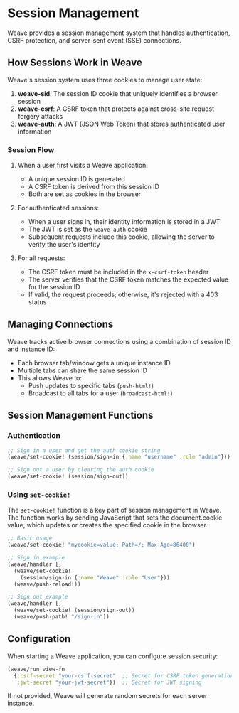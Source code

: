 # Session Management

Weave provides a session management system that handles
authentication, CSRF protection, and server-sent event (SSE)
connections.

## How Sessions Work in Weave

Weave's session system uses three cookies to manage user state:

1. **weave-sid**: The session ID cookie that uniquely identifies a browser session
2. **weave-csrf**: A CSRF token that protects against cross-site request forgery attacks
3. **weave-auth**: A JWT (JSON Web Token) that stores authenticated user information

### Session Flow

1. When a user first visits a Weave application:
    - A unique session ID is generated
    - A CSRF token is derived from this session ID
    - Both are set as cookies in the browser

2. For authenticated sessions:
    - When a user signs in, their identity information is stored in a JWT
    - The JWT is set as the `weave-auth` cookie
    - Subsequent requests include this cookie, allowing the server to
      verify the user's identity

3. For all requests:
    - The CSRF token must be included in the `x-csrf-token` header
    - The server verifies that the CSRF token matches the expected
      value for the session ID
    - If valid, the request proceeds; otherwise, it's rejected with a
      403 status

## Managing Connections

Weave tracks active browser connections using a combination of session
ID and instance ID:

- Each browser tab/window gets a unique instance ID
- Multiple tabs can share the same session ID
- This allows Weave to:
   - Push updates to specific tabs (`push-html!`)
   - Broadcast to all tabs for a user (`broadcast-html!`)

## Session Management Functions

### Authentication

```clojure
;; Sign in a user and get the auth cookie string
(weave/set-cookie! (session/sign-in {:name "username" :role "admin"}))

;; Sign out a user by clearing the auth cookie
(weave/set-cookie! (session/sign-out))
```

### Using `set-cookie!`

The `set-cookie!` function is a key part of session management in
Weave. The function works by sending JavaScript that sets the
document.cookie value, which updates or creates the specified cookie
in the browser.

```clojure
;; Basic usage
(weave/set-cookie! "mycookie=value; Path=/; Max-Age=86400")

;; Sign in example
(weave/handler []
  (weave/set-cookie! 
    (session/sign-in {:name "Weave" :role "User"}))
  (weave/push-reload!))

;; Sign out example
(weave/handler []
  (weave/set-cookie! (session/sign-out))
  (weave/push-path! "/sign-in"))
```

## Configuration

When starting a Weave application, you can configure session security:

```clojure
(weave/run view-fn 
  {:csrf-secret "your-csrf-secret"  ;; Secret for CSRF token generation
   :jwt-secret "your-jwt-secret"})  ;; Secret for JWT signing
```

If not provided, Weave will generate random secrets for each server
instance.

